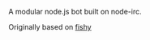 A modular node.js bot built on node-irc.

Originally based on [fishy](https://github.com/wetfish/fishy)
